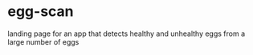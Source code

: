 # egg-scan
landing page for an app that detects healthy and unhealthy eggs from a large number of eggs
